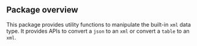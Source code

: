 ## Package overview

This package provides utility functions to manipulate the built-in `xml` data type. 
It provides APIs to convert a `json` to an `xml` or convert a `table` to an `xml`.

